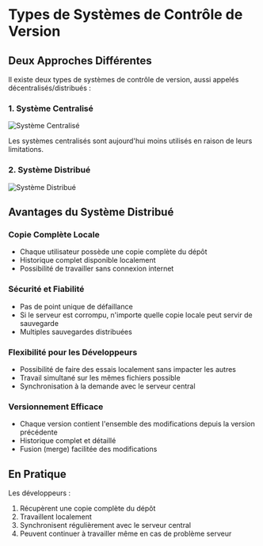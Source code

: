 # Types de Systèmes de Contrôle de Version

## Deux Approches Différentes

Il existe deux types de systèmes de contrôle de version, aussi appelés décentralisés/distribués :

### 1. Système Centralisé

![Système Centralisé](../assets/scv_centralisé.png)

Les systèmes centralisés sont aujourd'hui moins utilisés en raison de leurs limitations.

### 2. Système Distribué

![Système Distribué](../assets/git_scv_distribué.png)

## Avantages du Système Distribué

### Copie Complète Locale

- Chaque utilisateur possède une copie complète du dépôt
- Historique complet disponible localement
- Possibilité de travailler sans connexion internet

### Sécurité et Fiabilité

- Pas de point unique de défaillance
- Si le serveur est corrompu, n'importe quelle copie locale peut servir de sauvegarde
- Multiples sauvegardes distribuées

### Flexibilité pour les Développeurs

- Possibilité de faire des essais localement sans impacter les autres
- Travail simultané sur les mêmes fichiers possible
- Synchronisation à la demande avec le serveur central

### Versionnement Efficace

- Chaque version contient l'ensemble des modifications depuis la version précédente
- Historique complet et détaillé
- Fusion (merge) facilitée des modifications

## En Pratique

Les développeurs :

1. Récupèrent une copie complète du dépôt
2. Travaillent localement
3. Synchronisent régulièrement avec le serveur central
4. Peuvent continuer à travailler même en cas de problème serveur
